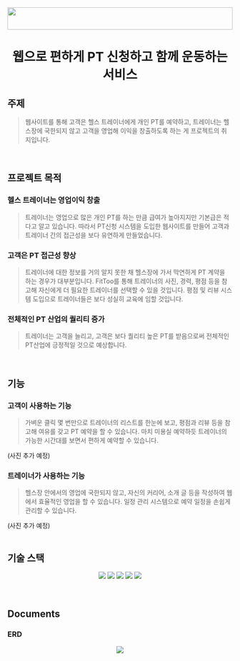
<div align=center>
<img src="https://user-images.githubusercontent.com/104713339/196100273-a9305f32-2cba-438e-bd7b-5419a3f2a22d.png" width=100% height=50>


# 웹으로 편하게 PT 신청하고 함께 운동하는 서비스
</div>

## 주제
> 웹사이트를 통해 고객은 헬스 트레이너에게 개인 PT를 예약하고, 트레이너는 헬스장에 국한되지 않고 고객을 영업해 이익을 창출하도록 하는 게 프로젝트의 취지입니다.
<br>

## 프로젝트 목적
### 헬스 트레이너는 영업이익 창출
> 트레이너는 영업으로 많은 개인 PT를 하는 만큼 급여가 높아지지만 기본급은 적다고 알고 있습니다. 따라서 PT신청 시스템을 도입한 웹사이트를 만들어 고객과 트레이너 간의 접근성을 보다 유연하게 만들었습니다.

### 고객은 PT 접근성 향상
> 트레이너에 대한 정보를 거의 알지 못한 채 헬스장에 가서 막연하게 PT 계약을 하는 경우가 대부분입니다. FitToo를 통해 트레이너의 사진, 경력, 평점 등을 참고해 자신에게 더 필요한 트레이너를 선택할 수 있을 것입니다. 평점 및 리뷰 시스템 도입으로 트레이너들은 보다 성실히 교육에 임할 것입니다.

### 전체적인 PT 산업의 퀄리티 증가
> 트레이너는 고객을 늘리고, 고객은 보다 퀄리티 높은 PT를 받음으로써 전체적인 PT산업에 긍정적일 것으로 예상합니다.
<br>

## 기능 
### 고객이 사용하는 기능
> 가벼운 클릭 몇 번만으로 트레이너의 리스트를 한눈에 보고, 평점과 리뷰 등을 참고해 여유를 갖고 PT 예약을 할 수 있습니다.
> 마치 미용실 예약하듯 트레이너의 가능한 시간대를 보면서 편하게 예약할 수 있습니다.
 
(사진 추가 예정)
<br>

### 트레이너가 사용하는 기능
> 헬스장 안에서의 영업에 국한되지 않고, 자신의 커리어, 소개 글 등을 작성하여 웹에서 효율적인 영업을 할 수 있습니다.
> 일정 관리 시스템으로 예약 일정을 손쉽게 관리할 수 있습니다.

(사진 추가 예정)
<br>
<br>
## 기술 스택
<div align=center>
  <img src="https://img.shields.io/badge/spring-5.3.23-6DB33F?logo=spring"> 
  <img src="https://img.shields.io/badge/springboot-2.7.4-6DB33F?logo=springboot">
  <img src="https://img.shields.io/badge/thymeleaf-2.7.4-005F0F?logo=thymeleaf"> 
  <img src="https://img.shields.io/badge/css-3.0-1572B6?logo=css3"> 
  <img src="https://img.shields.io/badge/mariadb-10.6.8-003545?logo=mariadb"> 
</div>  

<br>
<br>

## Documents
### ERD
<div align=center>
<img src="https://user-images.githubusercontent.com/104713339/196043216-5d65c037-c7a9-4184-be6b-b0385be7f8fa.png">
</div>
  



